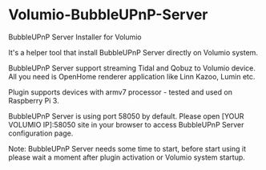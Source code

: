 # Volumio-BubbleUPnP-Server
BubbleUPnP Server Installer for Volumio

It's a helper tool that install BubbleUPnP Server directly on Volumio system.

BubbleUPnP Server support streaming Tidal and Qobuz to Volumio device. 
All you need is OpenHome renderer application like Linn Kazoo, Lumin etc. 

Plugin supports devices with armv7 processor - tested and used on Raspberry Pi 3. 

BubbleUPnP Server is using port 58050 by default. 
Please open [YOUR VOLUMIO IP]:58050 site in your browser to access BubbleUPnP Server configuration page.

Note: BubbleUPnP Server needs some time to start, before start using it please wait a moment after plugin activation or Volumio system startup. 
